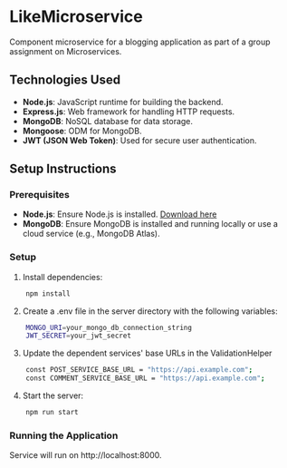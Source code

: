 # LikeMicroservice
Component microservice for a blogging application as part of a group assignment on Microservices.

## Technologies Used

- **Node.js**: JavaScript runtime for building the backend.
- **Express.js**: Web framework for handling HTTP requests.
- **MongoDB**: NoSQL database for data storage.
- **Mongoose**: ODM for MongoDB.
- **JWT (JSON Web Token)**: Used for secure user authentication.


## Setup Instructions

### Prerequisites

- **Node.js**: Ensure Node.js is installed. [Download here](https://nodejs.org/)
- **MongoDB**: Ensure MongoDB is installed and running locally or use a cloud service (e.g., MongoDB Atlas).

### Setup


1. Install dependencies:

```bash
    npm install
```

2. Create a .env file in the server directory with the following variables:

```bash
    MONGO_URI=your_mongo_db_connection_string
    JWT_SECRET=your_jwt_secret
```
3. Update the dependent services' base URLs in the ValidationHelper

```bash
    const POST_SERVICE_BASE_URL = "https://api.example.com";
    const COMMENT_SERVICE_BASE_URL = "https://api.example.com";
```
4. Start the server:

```bash
    npm run start
```

### Running the Application

Service will run on http://localhost:8000.

